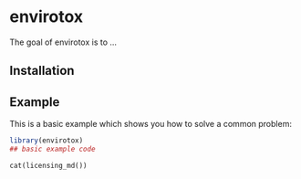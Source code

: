 
# envirotox

<!-- badges: start -->
<!-- badges: end -->

The goal of envirotox is to ...

## Installation


## Example

This is a basic example which shows you how to solve a common problem:

``` r
library(envirotox)
## basic example code
```

```{r, results = "asis", echo = FALSE}
cat(licensing_md())
```

